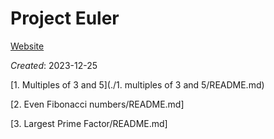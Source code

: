 # Project Euler
[Website](https://projecteuler.net/archives)

_Created_: 2023-12-25

[1. Multiples of 3 and 5](./1. multiples of 3 and 5/README.md)

[2. Even Fibonacci numbers/README.md]

[3. Largest Prime Factor/README.md]
